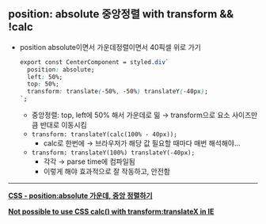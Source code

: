 ## position: absolute 중앙정렬 with transform && !calc

- position absolute이면서 가운데정렬이면서 40픽셀 위로 가기
    
    ```css
    export const CenterComponent = styled.div`
      position: absolute;
      left: 50%;
      top: 50%;
      transform: translate(-50%, -50%) translateY(-40px);
    `;
    ```
    
    - 중앙정렬: top, left에 50% 해서 가운데로 밂 → transform으로 요소 사이즈만큼 반대로 이동시킴
    - `transform: translateY(calc(100% - 40px));`
        - calc로 한번에 → 브라우저가 해당 값 필요할 때마다 매번 해석해야…
    - `transform: translateY(100%) translateY(-40px);`
        - 각각 → parse time에 컴파일됨
        - 이렇게 해야 효과적으로 잘 작동하고, 안전함

---

****[CSS - position:absolute 가운데, 중앙 정렬하기](https://myhappyman.tistory.com/163)****

**[Not possible to use CSS calc() with transform:translateX in IE](https://stackoverflow.com/questions/21469350/not-possible-to-use-css-calc-with-transformtranslatex-in-ie)**
